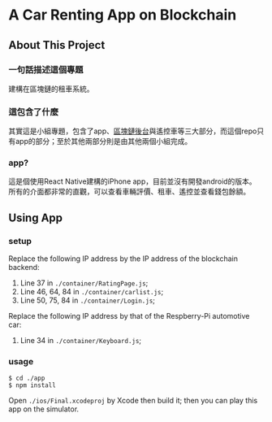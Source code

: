 # A Car Renting App on Blockchain

## About This Project
### 一句話描述這個專題
建構在區塊鏈的租車系統。

### 這包含了什麼
其實這是小組專題，包含了app、[區塊鏈後台][1]與遙控車等三大部分，而這個repo只有app的部分；至於其他兩部分則是由其他兩個小組完成。

### app?
這是個使用React Native建構的iPhone app，目前並沒有開發android的版本。  
所有的介面都非常的直觀，可以查看車輛評價、租車、遙控並查看錢包餘額。

## Using App

### setup
Replace the following IP address by the IP address of the blockchain backend:

1. Line 37 in `./container/RatingPage.js`;  
2. Line 46, 64, 84 in `./container/carlist.js`;  
3. Line 50, 75, 84 in `./container/Login.js`;  

Replace the following IP address by that of the Respberry-Pi automotive car: 

1. Line 34 in `./container/Keyboard.js`;

### usage
```
$ cd ./app  
$ npm install
```
Open `./ios/Final.xcodeproj` by Xcode then build it; then you can play this app on the simulator.


[1]:https://github.com/DCChen1998/Automotive-contract/